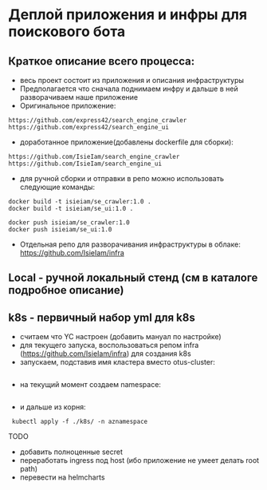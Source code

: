 # Деплой приложения и инфры для поискового бота

## Краткое описание всего процесса:

 - весь проект состоит из приложения и описания инфраструктуры
 - Предполагается что сначала поднимаем инфру и дальше в ней разворачиваем наше приложение
 - Оригинальное приложение:
```
https://github.com/express42/search_engine_crawler
https://github.com/express42/search_engine_ui
```
 - доработанное приложение(добавлены dockerfile для сборки):
```
https://github.com/IsieIam/search_engine_crawler
https://github.com/IsieIam/search_engine_ui
```
 - для ручной сборки и отправки в репо можно использовать следующие команды:
```
docker build -t isieiam/se_crawler:1.0 .
docker build -t isieiam/se_ui:1.0 .

docker push isieiam/se_crawler:1.0
docker push isieiam/se_ui:1.0
```
 - Отдельная репо для разворачивания инфраструктуры в облаке: https://github.com/IsieIam/infra

## Local - ручной локальный стенд (см в каталоге подробное описание)
## k8s - первичный набор yml для k8s
 - считаем что YC настроен (добавить мануал по настройке)
 - для текущего запуска, воспользоваться репом infra (https://github.com/IsieIam/infra) для создания k8s
 - запускаем, подставив имя кластера вместо otus-cluster:

```yc managed-kubernetes cluster get-credentials otus-cluster --external --force
```
 - на текущий момент создаем namespace:

```kubectl create namespace aznamespace
```

 - и дальше из корня:

```
 kubectl apply -f ./k8s/ -n aznamespace
```

TODO
 - добавить полноценные secret
 - переработать ingress под host (ибо приложение не умеет делать root path)
 - перевести на helmcharts
